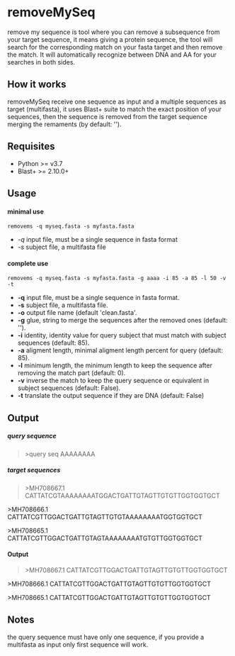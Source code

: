 # removeMySeq
remove my sequence is tool where you can remove a subsequence from your target sequence, it means giving a protein sequence, the tool will search for the corresponding match on your fasta target and then remove the match. It will automatically recognize between DNA and AA for your searches in both sides.

## How it works

removeMySeq receive one sequence as input and a multiple sequences as target (multifasta), it uses Blast+ suite to match the exact position of your sequences, then the sequence is removed from the target sequence merging the remaments (by default: '').

## Requisites

* Python >= v3.7
* Blast+ >= 2.10.0+

## Usage

#### minimal use

`removems -q myseq.fasta -s myfasta.fasta`

* *-q* input file, must be a single sequence in fasta format
* *-s* subject file, a multifasta file

#### complete use

`removems -q myseq.fasta -s myfasta.fasta -g aaaa -i 85 -a 85 -l 50 -v -t`

* **-q** input file, must be a single sequence in fasta format.
* **-s** subject file, a multifasta file.
* **-o** output file name (default 'clean.fasta'.
* **-g** glue, string to merge the sequences after the removed ones (default: '').
* **-i** identity, identity value for query subject that must match with subject sequences (default: 85).
* **-a** aligment length, minimal aligment length percent for query (default: 85). 
* **-l** minimum length, the minimum length to keep the sequence after removing the match part (default: 0).
* **-v** inverse the match to keep the query sequence or equivalent in subject sequences (default: False).
* **-t** translate the output sequence if they are DNA (default: False)

## Output

##### query sequence
>\>query seq
AAAAAAAA

##### target sequences

>\>MH708667.1
CATTATCGTAAAAAAAATGGACTGATTGTAGTTGTGTTGGTGGTGCT

\>MH708666.1
CATTATCGTTGGACTGATTGTAGTTGTGTAAAAAAAATGGTGGTGCT

\>MH708665.1
CATTATCGTTGGACTGATTGTAGTAAAAAAAATGTGTTGGTGGTGCT

#### Output
>\>MH708667.1
CATTATCGTTGGACTGATTGTAGTTGTGTTGGTGGTGCT

\>MH708666.1
CATTATCGTTGGACTGATTGTAGTTGTGTTGGTGGTGCT

\>MH708665.1
CATTATCGTTGGACTGATTGTAGTTGTGTTGGTGGTGCT

## Notes
the query sequence must have only one sequence, if you provide a multifasta as input only first sequence will work.

